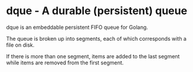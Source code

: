 # dque - A durable (persistent) queue

dque is an embeddable persistent FIFO queue for Golang.

The queue is broken up into segments, each of which corresponds with a file on disk.

If there is more than one segment, items are added to the last segment while items are removed from the first segment.

